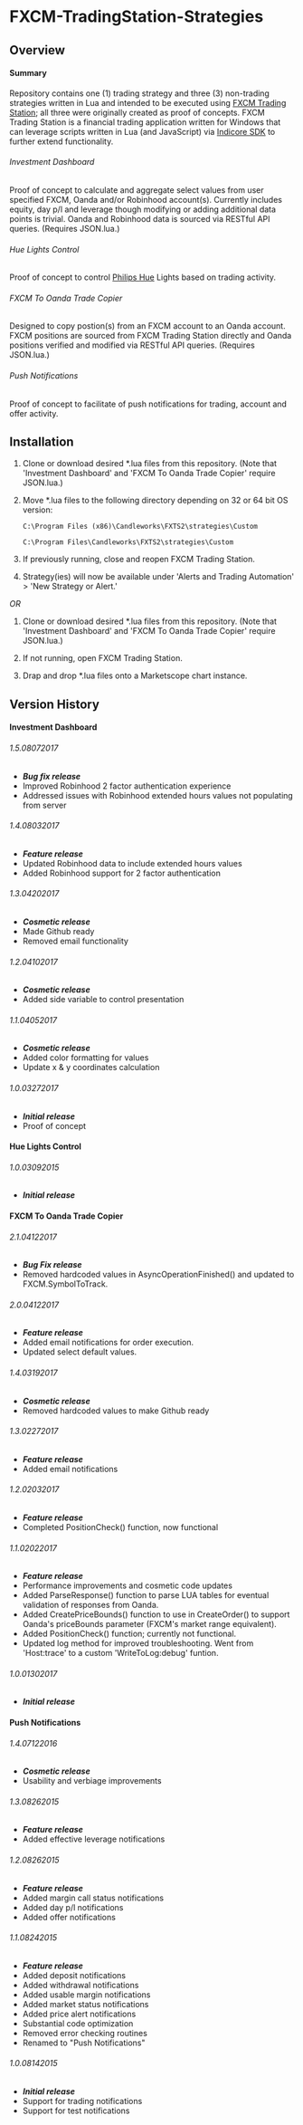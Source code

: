 # FXCM-TradingStation-Strategies

## Overview
#### Summary
Repository contains one (1) trading strategy and three (3) non-trading strategies written in Lua and intended to be executed using [FXCM Trading Station](https://www.fxcm.com/uk/platforms/trading-station/innovative-platform/); all three were originally created as proof of concepts. FXCM Trading Station is a financial trading application written for Windows that can leverage scripts written in Lua (and JavaScript) via [Indicore SDK](http://www.fxcodebase.com/bin/products/IndicoreSDK/3.3.0/help/Lua/web-content.html) to further extend functionality.

###### Investment Dashboard
Proof of concept to calculate and aggregate select values from user specified FXCM, Oanda and/or Robinhood account(s). Currently includes equity, day p/l and leverage though modifying or adding additional data points is trivial.  Oanda and Robinhood data is sourced via RESTful API queries.  (Requires JSON.lua.)

###### Hue Lights Control
Proof of concept to control [Philips Hue](http://www2.meethue.com/en-us/) Lights based on trading activity.

###### FXCM To Oanda Trade Copier
Designed to copy postion(s) from an FXCM account to an Oanda account.  FXCM positions are sourced from FXCM Trading Station directly and Oanda positions verified and modified via RESTful API queries.  (Requires JSON.lua.)

###### Push Notifications
Proof of concept to facilitate of push notifications for trading, account and offer activity.

## **Installation**
1. Clone or download desired *.lua files from this repository. (Note that 'Investment Dashboard' and 'FXCM To Oanda Trade Copier' require JSON.lua.)

2. Move *.lua files to the following directory depending on 32 or 64 bit OS version:

	`C:\Program Files (x86)\Candleworks\FXTS2\strategies\Custom`

	`C:\Program Files\Candleworks\FXTS2\strategies\Custom`

3. If previously running, close and reopen FXCM Trading Station.

4. Strategy(ies) will now be available under 'Alerts and Trading Automation' > 'New Strategy or Alert.'

*OR*

1. Clone or download desired *.lua files from this repository. (Note that 'Investment Dashboard' and 'FXCM To Oanda Trade Copier' require JSON.lua.)

2. If not running, open FXCM Trading Station.

3. Drap and drop *.lua files onto a Marketscope chart instance.

## Version History
#### Investment Dashboard
###### 1.5.08072017
- ***Bug fix release***
- Improved Robinhood 2 factor authentication experience
- Addressed issues with Robinhood extended hours values not populating from server

###### 1.4.08032017
- ***Feature release***
- Updated Robinhood data to include extended hours values
- Added Robinhood support for 2 factor authentication

###### 1.3.04202017
- ***Cosmetic release***
- Made Github ready
- Removed email functionality

###### 1.2.04102017
- ***Cosmetic release***
- Added side variable to control presentation

###### 1.1.04052017
- ***Cosmetic release***
- Added color formatting for values
- Update x & y coordinates calculation

###### 1.0.03272017
- ***Initial release***
- Proof of concept

#### Hue Lights Control
###### 1.0.03092015
- ***Initial release***

#### FXCM To Oanda Trade Copier
###### 2.1.04122017
- ***Bug Fix release***
- Removed hardcoded values in AsyncOperationFinished() and updated to FXCM.SymbolToTrack.
###### 2.0.04122017
- ***Feature release***
- Added email notifications for order execution.
- Updated select default values.

###### 1.4.03192017
- ***Cosmetic release***
- Removed hardcoded values to make Github ready

###### 1.3.02272017
- ***Feature release***
- Added email notifications

###### 1.2.02032017
- ***Feature release***
- Completed PositionCheck() function, now functional

###### 1.1.02022017
- ***Feature release***
- Performance improvements and cosmetic code updates
- Added ParseResponse() function to parse LUA tables for eventual validation of responses from Oanda.
- Added CreatePriceBounds() function to use in CreateOrder() to support Oanda's priceBounds parameter (FXCM's market range equivalent).
- Added PositionCheck() function; currently not functional.
- Updated log method for improved troubleshooting.  Went from 'Host:trace' to a custom 'WriteToLog:debug' funtion.

###### 1.0.01302017
- ***Initial release***

#### Push Notifications        
###### 1.4.07122016
- ***Cosmetic release***
- Usability and verbiage improvements

###### 1.3.08262015
- ***Feature release***
- Added effective leverage notifications 

###### 1.2.08262015
- ***Feature release***
- Added margin call status notifications
- Added day p/l notifications
- Added offer notifications

###### 1.1.08242015
- ***Feature release***
- Added deposit notifications
- Added withdrawal notifications
- Added usable margin notifications
- Added market status notifications
- Added price alert notifications
- Substantial code optimization
- Removed error checking routines
- Renamed to "Push Notifications"

###### 1.0.08142015
- ***Initial release***
- Support for trading notifications
- Support for test notifications